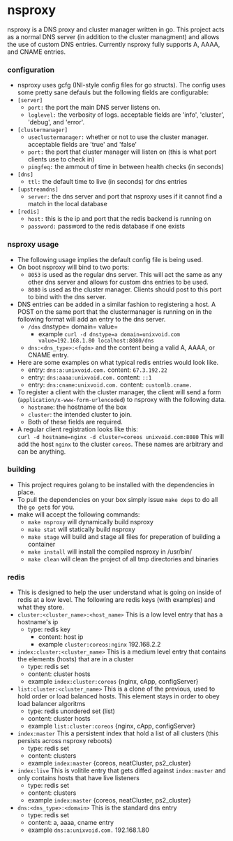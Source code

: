 nsproxy
=======

nsproxy is a DNS proxy and cluster manager written in go.  This project acts as
a normal DNS server (in addition to the cluster managment) and allows the use of
custom DNS entries.  Currently nsproxy fully supports A, AAAA, and CNAME
entries.

### configuration  
- nsproxy uses gcfg (INI-style config files for go structs).  The config uses some pretty sane defauls but the following fields are configurable:  
- `[server]`
  - `port:`  the port the main DNS server listens on.  
  - `loglevel:`  the verbosity of logs. acceptable fields are 'info', 'cluster', 'debug', and 'error'.  
- `[clustermanager]`
  - `useclustermanager:`  whether or not to use the cluster manager. acceptable fields are 'true' and 'false'  
  - `port:`  the port that cluster manager will listen on (this is what port clients use to check in)  
  - `pingfeq:`  the ammout of time in between health checks (in seconds)  
- `[dns]`
  - `ttl:`  the default time to live (in seconds) for dns entries  
- `[upstreamdns]`
  - `server:`  the dns server and port that nsproxy uses if it cannot find a match in the local database  
- `[redis]`  
  - `host:`  this is the ip and port that the redis backend is running on  
  - `password:`  password to the redis database if one exists

### nsproxy usage
- The following usage implies the default config file is being used.  
- On boot nsproxy will bind to two ports:  
  - `8053` is used as the regular dns server.  This will act the same as any other dns server and allows for custom dns entries to be used.  
  - `8080` is used as the cluster manager.  Clients should post to this port to bind with the dns server.  
- DNS entries can be added in a similar fashion to registering a host.  A POST on the same port that the clustermanager is running on in the following format will add an entry to the dns server.  
  - `/dns` dnstype= domain= value=  
    - example `curl -d dnstype=a domain=unixvoid.com value=192.168.1.80 localhost:8080/dns`  
  - `dns:<dns_type>:<fqdn>` and the content being a valid A, AAAA, or CNAME entry.  
- Here are some examples on what typical redis entries would look like.  
  - entry: `dns:a:unixvoid.com.` content: `67.3.192.22`  
  - entry: `dns:aaaa:unixvoid.com.` content: `::1`  
  - entry: `dns:cname:unixvoid.com.` content: `customlb.cname.`  
- To register a client with the cluster manager, the client will send a form
    (`application/x-www-form-urlencoded`) to nsproxy with the following data.
    - `hostname`:  the hostname of the box  
    - `cluster`:  the intended cluster to join.  
  - Both of these fields are required.  
- A regular client registration looks like this:  
    `curl -d hostname=nginx -d cluster=coreos unixvoid.com:8080`  This will add the host `nginx` to the cluster `coreos`.  These names are arbitrary and can be anything.  

### building
- This project requires golang to be installed with the dependencies in place.
- To pull the dependencies on your box simply issue `make deps` to do all the `go get`s for you.  
- make will accept the following commands:  
  - `make nsproxy` will dynamically build nsproxy
  - `make stat` will statically build nsproxy
  - `make stage` will build and stage all files for preperation of building a
     container
  - `make install` will install the compiled nsproxy in /usr/bin/
  - `make clean` will clean the project of all tmp directories and binaries

### redis
- This is designed to help the user understand what is going on inside of redis at a low level.  The following are redis keys (with examples) and what they store.
- `cluster:<cluster_name>:<host_name>` This is a low level entry that has a hostname's ip
  - type: redis key
    - content: host ip
    - example `cluster:coreos:nginx` 192.168.2.2
- `index:cluster:<cluster_name>` This is a medium level entry that contains the elements (hosts) that are in a cluster
  - type: redis set
  - content: cluster hosts
  - example `index:cluster:coreos` {nginx, cApp, configServer}
- `list:cluster:<cluster_name>` This is a clone of the previous, used to hold order or load balanced hosts. This element stays in order to obey load balancer algoritms
  - type: redis unordered set (list)
  - content: cluster hosts
  - example `list:cluster:coreos` {nginx, cApp, configServer}
- `index:master` This a persistent index that hold a list of all clusters (this persists across nsproxy reboots)
  - type: redis set
  - content: clusters
  - example `index:master` {coreos, neatCluster, ps2_cluster}
- `index:live` This is volitile entry that gets diffed against `index:master` and only contains hosts that have live listeners
  - type: redis set
  - content: clusters
  - example `index:master` {coreos, neatCluster, ps2_cluster}
- `dns:<dns_type>:<domain>` This is the standard dns entry  
  - type: redis set  
  - content: a, aaaa, cname entry  
  - example `dns:a:unixvoid.com.` 192.168.1.80  
